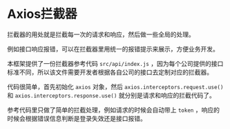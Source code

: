 # Axios拦截器

拦截器的用处就是拦截每一次的请求和响应，然后做一些全局的处理。

例如接口响应报错，可以在拦截器里用统一的报错提示来展示，方便业务开发。

本框架提供了一份拦截器参考代码 `src/api/index.js` ，因为每个公司提供的接口标准不同，所以该文件需要开发者根据各自公司的接口去定制对应的拦截器。

代码很简单，首先初始化 `axios` 对象，然后 `axios.interceptors.request.use()` 和 `axios.interceptors.response.use()` 就分别是请求和响应的拦截代码了。

参考代码里只做了简单的拦截处理，例如请求的时候会自动带上 `token` ，响应的时候会根据错误信息判断是登录失效还是接口报错。